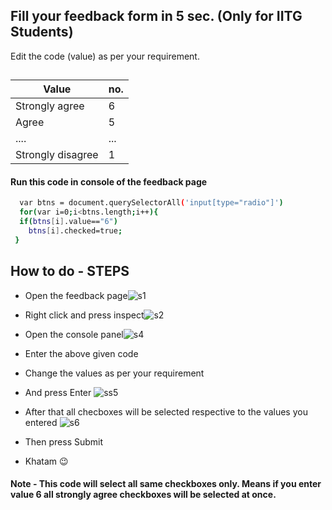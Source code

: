 ## Fill your feedback form in 5 sec. (Only for IITG Students)

Edit the code (value) as per your requirement.


 ##

| Value             | no.                                                                |
| ----------------- | ------------------------------------------------------------------ |
| Strongly agree | 6 |
| Agree| 5 |
| ....| ...|
|Strongly disagree | 1|




#### Run this code in console of the feedback page



```bash
  var btns = document.querySelectorAll('input[type="radio"]')
  for(var i=0;i<btns.length;i++){
  if(btns[i].value=="6")
    btns[i].checked=true;
 }

```

  
## How to do - STEPS

- Open the feedback page![s1](https://user-images.githubusercontent.com/78336837/141949795-e6db1264-d055-4260-8f3d-53da2ada5f8b.png)


- Right click and press inspect![s2](https://user-images.githubusercontent.com/78336837/141949932-cb52b702-1596-4c99-865e-b7ce94dcd3ba.png)


- Open the console panel![s4](https://user-images.githubusercontent.com/78336837/141950018-2995773c-302e-402c-9e67-935d459a0ff5.png)


- Enter the above given code


- Change the values as per your requirement

- And press Enter ![ss5](https://user-images.githubusercontent.com/78336837/141950083-10ff1577-50c3-48b6-a215-633f5f945c42.png)
- After that all checboxes will be selected respective to the values you entered ![s6](https://user-images.githubusercontent.com/78336837/141950177-9fb29872-d73d-477a-aa99-938e4b05d50f.png)

- Then press Submit

- Khatam 😉


  
#### Note - This code will select all same checkboxes only. Means if you enter value 6 all strongly agree checkboxes will be selected at once.
